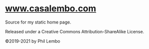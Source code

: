 # www.casalembo.com
Source for my static home page.

Released under a Creative Commons Attribution-ShareAlike License.

&copy;2019-2021 by Phil Lembo

